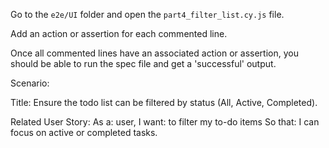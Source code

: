 Go to the ```e2e/UI``` folder and open the ```part4_filter_list.cy.js``` file.

Add an action or assertion for each commented line. 

Once all commented lines have an associated action or assertion, you should be able to run the spec file and get a 'successful' output.

Scenario:

Title: Ensure the todo list can be filtered by status (All, Active, Completed).

Related User Story: 
    As a:    user, 
    I want:  to filter my to-do items
    So that: I can focus on active or completed tasks.
